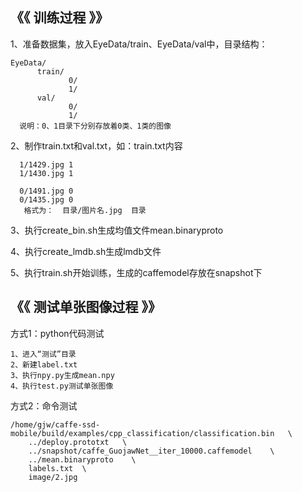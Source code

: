 
## 《《 训练过程 》》

1、准备数据集，放入EyeData/train、EyeData/val中，目录结构：

	EyeData/
		  train/		  
			     0/
			     1/
		  val/
		  	     0/
			     1/
      说明：0、1目录下分别存放着0类、1类的图像
	
2、制作train.txt和val.txt，如：train.txt内容

	  1/1429.jpg 1
   	  1/1430.jpg 1

	  0/1491.jpg 0
	  0/1435.jpg 0
       格式为：  目录/图片名.jpg  目录
       
3、执行create_bin.sh生成均值文件mean.binaryproto

4、执行create_lmdb.sh生成lmdb文件

5、执行train.sh开始训练，生成的caffemodel存放在snapshot下


## 《《 测试单张图像过程 》》

方式1：python代码测试

	1、进入“测试”目录
	2、新建label.txt
	3、执行npy.py生成mean.npy
	4、执行test.py测试单张图像

方式2：命令测试
	
	/home/gjw/caffe-ssd-mobile/build/examples/cpp_classification/classification.bin   \
		../deploy.prototxt   \
		../snapshot/caffe_GuojawNet__iter_10000.caffemodel    \
		../mean.binaryproto    \
		labels.txt  \
		image/2.jpg
	



